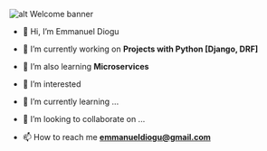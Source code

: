 
![alt Welcome banner](https://images.unsplash.com/photo-1564711165898-67fe8327b433?ixlib=rb-4.0.3&ixid=MnwxMjA3fDB8MHxwaG90by1wYWdlfHx8fGVufDB8fHx8&auto=format&fit=crop&w=872&q=80_)

- 👋 Hi, I’m Emmanuel Diogu

- 💞️ I’m currently working on **Projects with Python [Django, DRF]**

- 🌱 I’m also learning **Microservices**

- 👀 I’m interested 

- 🌱 I’m currently learning ...

- 💞️ I’m looking to collaborate on ...

- 📫 How to reach me **emmanueldiogu@gmail.com**

<!---
emmanueldiogu/emmanueldiogu is a ✨ special ✨ repository because its `README.md` (this file) appears on your GitHub profile.
You can click the Preview link to take a look at your changes.
--->
